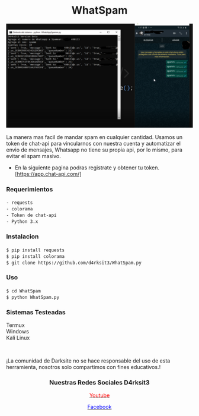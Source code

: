 <link rel="stylesheet" href="https://stackpath.bootstrapcdn.com/bootstrap/4.5.0/css/bootstrap.min.css" integrity="sha384-9aIt2nRpC12Uk9gS9baDl411NQApFmC26EwAOH8WgZl5MYYxFfc+NcPb1dKGj7Sk" crossorigin="anonymous">

<h1 align="center">WhatSpam</h1>
<p align="center">
<img  src="https://raw.githubusercontent.com/D4rksit3/WhatSpam/master/Captura.PNG" width=550  height=280 >

</p>


La manera mas facil de mandar spam en cualquier cantidad.
Usamos un token de chat-api para vincularnos con nuestra cuenta y automatizar el envio de mensajes, Whatsapp no tiene su propia api, por lo mismo, para evitar el spam masivo.




- En la siguiente pagina podras registrate y obtener tu token. [https://app.chat-api.com/]

<h3>Requerimientos</h3> 

`- requests`\
`- colorama`\
`- Token de chat-api`\
`- Python 3.x`



<h3>Instalacion</h3> 

`$ pip install requests` \
`$ pip install colorama` \
`$ git clone https://github.com/d4rksit3/WhatSpam.py`

<h3>Uso</h3> 

`$ cd WhatSpam`\
`$ python WhatSpam.py`

<h3>Sistemas Testeadas</h3>

Termux \
Windows \
Kali Linux 

<br>

¡La comunidad de Darksite no se hace responsable del uso de esta herramienta, nosotros solo compartimos con fines educativos.!

<h3 align="center">Nuestras Redes Sociales D4rksit3</h3>
<a href="https://youtube.com/c/d4rksit3" target_blank>
<p align="center" style="color:red;">Youtube</p>
</a>
<a  href="https://facebook.com/d4rksit3" target_blank>
<p align="center" style="color:blue;">Facebook</p>
</a>
 
